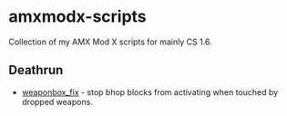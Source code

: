 # amxmodx-scripts
Collection of my AMX Mod X scripts for mainly CS 1.6.

## Deathrun
* [weaponbox_fix](https://github.com/FLWL/amxmodx-scripts/tree/master/deathrun/weaponbox_fix) - stop bhop blocks from activating when touched by dropped weapons.
